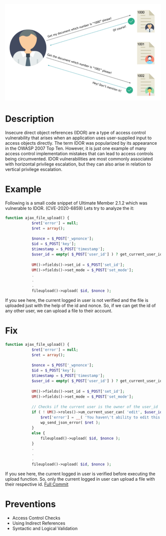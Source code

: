
![IDOR](image/idor.png?raw=true "IDOR")

# Description
Insecure direct object references (IDOR) are a type of access control vulnerability that arises when an application uses user-supplied input to access objects directly. The term IDOR was popularized by its appearance in the OWASP 2007 Top Ten. However, it is just one example of many access control implementation mistakes that can lead to access controls being circumvented. IDOR vulnerabilities are most commonly associated with horizontal privilege escalation, but they can also arise in relation to vertical privilege escalation.

# Example
Following is a small code snippet of Ultimate Member 2.1.2 which was vulnerable to IDOR. (CVE-2020-6859)
Lets try to analyze the it:

```php
function ajax_file_upload() {
			$ret['error'] = null;
			$ret = array();

			$nonce = $_POST['_wpnonce'];
			$id = $_POST['key'];
			$timestamp = $_POST['timestamp'];
			$user_id = empty( $_POST['user_id'] ) ? get_current_user_id() : $_POST['user_id'];

			UM()->fields()->set_id = $_POST['set_id'];
			UM()->fields()->set_mode = $_POST['set_mode'];
			.
			.
			.
			fileupload()->upload( $id, $nonce );
```

If you see here, the current logged in user is not verified and the file is uploaded just with the help of the id and nonce. So, if we can get the id of any other user, we can upload a file to their account.


# Fix

```php
function ajax_file_upload() {
			$ret['error'] = null;
			$ret = array();

			$nonce = $_POST['_wpnonce'];
			$id = $_POST['key'];
			$timestamp = $_POST['timestamp'];
			$user_id = empty( $_POST['user_id'] ) ? get_current_user_id() : $_POST['user_id'];

			UM()->fields()->set_id = $_POST['set_id'];
			UM()->fields()->set_mode = $_POST['set_mode'];

			// Checks if the current user is the owner of the user_id
			if ( ! UM()->roles()->um_current_user_can( 'edit', $user_id ) ) {
				$ret['error'] = __( 'You haven\'t ability to edit this user', 'ultimate-member' );
				wp_send_json_error( $ret );
			}
			else {
				fileupload()->upload( $id, $nonce );
			}
			.
			.
			.
			fileupload()->upload( $id, $nonce );
```

If you see here, the current logged in user is verified before executing the upload function. So, only the current logged in user can upload a file with their respective id. [Full Commit](https://github.com/ultimatemember/ultimatemember/commit/249682559012734a4f7d71f52609b2f301ea55b1)
# Preventions

- Access Control Checks
- Using Indirect References
- Syntactic and Logical Validation
